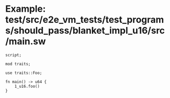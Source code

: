 # Example: test/src/e2e_vm_tests/test_programs/should_pass/blanket_impl_u16/src/main.sw

```sway
script;

mod traits;

use traits::Foo;

fn main() -> u64 {
    1_u16.foo()  
}


```
